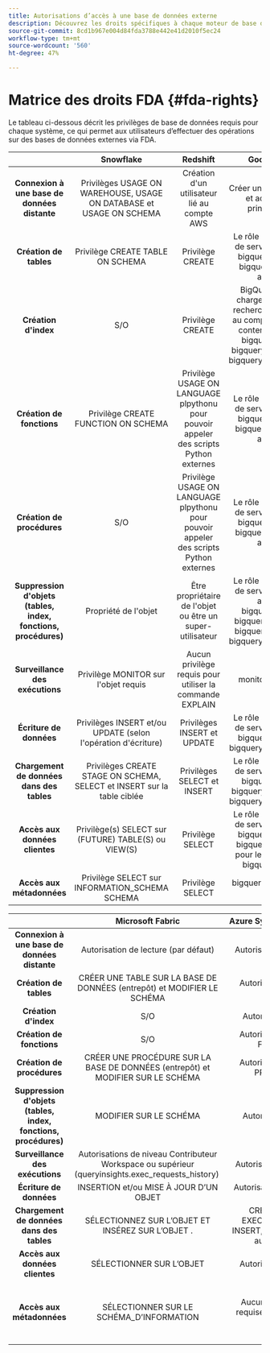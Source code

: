 ```yaml
---
title: Autorisations d’accès à une base de données externe
description: Découvrez les droits spécifiques à chaque moteur de base de données
source-git-commit: 8cd1b967e004d84fda3788e442e41d2010f5ec24
workflow-type: tm+mt
source-wordcount: '560'
ht-degree: 47%

---
```


# Matrice des droits FDA {#fda-rights}

Le tableau ci-dessous décrit les privilèges de base de données requis pour chaque système, ce qui permet aux utilisateurs d’effectuer des opérations sur des bases de données externes via FDA.

|   | Snowflake | Redshift | Google BigQuery | Databricks |
|:-:|:-:|:-:|:-:|:-:|
| **Connexion à une base de données distante** | Privilèges USAGE ON WAREHOUSE, USAGE ON DATABASE et USAGE ON SCHEMA | Création d&#39;un utilisateur lié au compte AWS | Créer un compte de service et accorder l’accès principal au projet | Privilège USE CATALOG sur Catalog et privilège CAN_USE sur SQL Warehouse |
| **Création de tables** | Privilège CREATE TABLE ON SCHEMA  | Privilège CREATE | Le rôle affecté au compte de service doit contenir : bigquery.jobs.create et bigquery.tables.create autorisations | Privilège USE SCHEMA et CREATE TABLE |
| **Création d&#39;index** | S/O | Privilège CREATE | BigQuery ne prend en charge que les index de recherche. Le rôle affecté au compte de service doit contenir : autorisations bigquery.jobs.create, bigquery.tables.getData et bigquery.tables.createIndex | S/O |
| **Création de fonctions** | Privilège CREATE FUNCTION ON SCHEMA | Privilège USAGE ON LANGUAGE plpythonu pour pouvoir appeler des scripts Python externes | Le rôle affecté au compte de service doit contenir : bigquery.jobs.create et bigquery.routines.create autorisations | Privilège CREATE FUNCTION |
| **Création de procédures** | S/O | Privilège USAGE ON LANGUAGE plpythonu pour pouvoir appeler des scripts Python externes | Le rôle affecté au compte de service doit contenir : bigquery.jobs.create et bigquery.routines.create autorisations |  S.O. |
| **Suppression d&#39;objets (tables, index, fonctions, procédures)** | Propriété de l&#39;objet | Être propriétaire de l&#39;objet ou être un super-utilisateur | Le rôle affecté au compte de service doit contenir : autorisations bigquery.jobs.create, bigquery.routines.delete, bigquery.tables.delete et bigquery.tables.deleteIndex |
| **Surveillance des exécutions** | Privilège MONITOR sur l&#39;objet requis | Aucun privilège requis pour utiliser la commande EXPLAIN | monitoring.viewer, rôle | Autorisation CAN_VIEW |
| **Écriture de données** | Privilèges INSERT et/ou UPDATE (selon l&#39;opération d&#39;écriture) | Privilèges INSERT et UPDATE | Le rôle affecté au compte de service doit contenir : bigquery.jobs.create et bigquery.tables.updateData |  MODIFIER le privilège |
| **Chargement de données dans des tables** | Privilèges CREATE STAGE ON SCHEMA, SELECT et INSERT sur la table ciblée | Privilèges SELECT et INSERT | Le rôle affecté au compte de service doit contenir : bigquery.jobs.create, bigquery.tables.getData et bigquery.tables.updateData | Privilèges SELECT et MODIFY |
| **Accès aux données clientes** | Privilège(s) SELECT sur (FUTURE) TABLE(S) ou VIEW(S) | Privilège SELECT | Le rôle affecté au compte de service doit contenir : bigquery.jobs.create et bigquery.tables.getData pour les tables ou le rôle bigquery.dataViewer |  Privilège SELECT |
| **Accès aux métadonnées** | Privilège SELECT sur INFORMATION_SCHEMA SCHEMA | Privilège SELECT | bigquery.metadataViewer, rôle |  SELECT sur le privilège INFORMATION_SCHEMA |


|   | Microsoft Fabric | Azure Synapse Analytics | Vertica |
|:-:|:-:|:-:|:-:|
| **Connexion à une base de données distante** | Autorisation de lecture (par défaut) | Autorisation CONNECT | Aucun privilège requis |
| **Création de tables** | CRÉER UNE TABLE SUR LA BASE DE DONNÉES (entrepôt) et MODIFIER LE SCHÉMA | Autorisation CREATE TABLE | Privilège CREATE ON SCHEMA |
| **Création d&#39;index** | S/O | Autorisation ALTER  | S/O |
| **Création de fonctions** | S/O | Autorisation CREATE FUNCTION | Privilège CREATE ON SCHEMA |
| **Création de procédures** | CRÉER UNE PROCÉDURE SUR LA BASE DE DONNÉES (entrepôt) et MODIFIER SUR LE SCHÉMA | Autorisation CREATE PROCEDURE | Privilège CREATE ON SCHEMA |
| **Suppression d&#39;objets (tables, index, fonctions, procédures)** | MODIFIER SUR LE SCHÉMA | Autorisation ALTER  | détention de l’objet ou autorisation DROP sur l’objet |
| **Surveillance des exécutions** | Autorisations de niveau Contributeur Workspace ou supérieur (queryinsights.exec_requests_history)  | Autorisation CONTROL | Aucun privilège requis pour utiliser l’instruction EXPLAIN |
| **Écriture de données** | INSERTION et/ou MISE À JOUR D’UN OBJET | Autorisations INSERT et UPDATE | Privilèges INSERT et UPDATE |
| **Chargement de données dans des tables** | SÉLECTIONNEZ SUR L’OBJET ET INSÉREZ SUR L’OBJET . | CREATE TABLE, EXECUTE, SELECT, INSERT, UPDATE, ALTER autorisations | Privilège INSERT sur la table, privilège USAGE sur le schéma |
| **Accès aux données clientes** | SÉLECTIONNER SUR L’OBJET | Autorisation SELECT | Privilège SELECT |
| **Accès aux métadonnées** | SÉLECTIONNER SUR LE SCHÉMA_D’INFORMATION | Aucune autorisation requise pour décrire le tableau | UTILISATION SUR LE SCHÉMA, SELECT sur TABLE et également les privilèges sur tables v_catalog.columns et v_catalog.view_columns |
